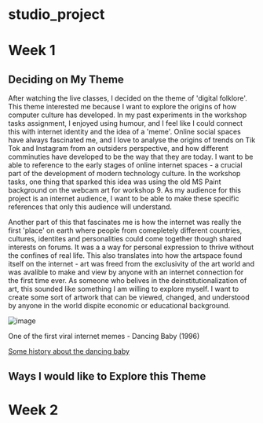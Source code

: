 # studio_project

# Week 1

## Deciding on My Theme
After watching the live classes, I decided on the theme of 'digital folklore'. This theme interested me because I want to explore the origins of how computer culture has developed. In my past experiments in the workshop tasks assignment, I enjoyed using humour, and I feel like I could connect this with internet identity and the idea of a 'meme'. Online social spaces have always fascinated me, and I love to analyse the origins of trends on Tik Tok and Instagram from an outsiders perspective, and how different comminuties have developed to be the way that they are today. I want to be able to reference to the early stages of online internet spaces - a crucial part of the development of modern technology culture. In the workshop tasks, one thing that sparked this idea was using the old MS Paint background on the webcam art for workshop 9. As my audience for this project is an internet audience, I want to be able to make these specific references that only this audience will understand.

Another part of this that fascinates me is how the internet was really the first 'place' on earth where people from comepletely different countries, cultures, identites and personalities could come together though shared interests on forums. It was a a way for personal expression to thrive without the confines of real life. This also translates into how the artspace found itself on the internet - art was freed from the exclusivity of the art world and was avalible to make and view by anyone with an internet connection for the first time ever. As someone who belives in the deinstitutionalization of art, this sounded like something I am willing to explore myself. I want to create some sort of artwork that can be viewed, changed, and understood by anyone in the world dispite economic or educational background.


![image](https://github.com/user-attachments/assets/f44f1192-4907-4404-9157-b9910b63b879)

One of the first viral internet memes - Dancing Baby (1996)

[Some history about the dancing baby](https://techcrunch.com/2014/06/15/a-brief-history-of-the-dancing-baby-meme/)

## Ways I would like to Explore this Theme

# Week 2

